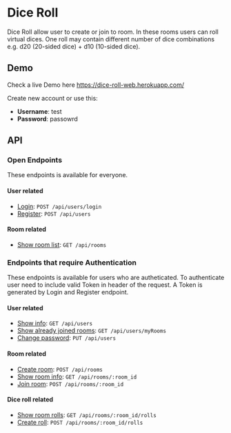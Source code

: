 # Dice Roll

Dice Roll allow user to create or join to room. In these rooms users can roll virtual dices. 
One roll may contain different number of dice combinations e.g. d20 (20-sided dice) + d10 (10-sided dice).

## Demo

Check a live Demo here https://dice-roll-web.herokuapp.com/

Create new account or use this:
* **Username**: test
* **Password**: passowrd

## API

### Open Endpoints

These endpoints is available for everyone.

#### User related

* [Login](/Documentation/users/login/post.md): `POST /api/users/login`
* [Register](/Documentation/users/post.md): `POST /api/users`

#### Room related

* [Show room list](/Documentation/rooms/get.md): `GET /api/rooms`

### Endpoints that require Authentication

These endpoints is available for users who are autheticated. To authenticate user need to 
include valid Token in header of the request. A Token is generated by Login and Register endpoint.

#### User related

* [Show info](/Documentation/users/get.md): `GET /api/users`
* [Show already joined rooms](/Documentation/users/myRooms/get.md): `GET /api/users/myRooms`
* [Change password](/Documentation/users/put.md): `PUT /api/users`

#### Room related

* [Create room](/Documentation/rooms/post.md): `POST /api/rooms`
* [Show room info](/Documentation/rooms/room_id/get.md): `GET /api/rooms/:room_id`
* [Join room](/Documentation/rooms/room_id/post.md): `POST /api/rooms/:room_id`

#### Dice roll related

* [Show room rolls](/Documentation/rooms/room_id/rolls/get.md): `GET /api/rooms/:room_id/rolls`
* [Create roll](/Documentation/rooms/room_id/rolls/post.md): `POST /api/rooms/:room_id/rolls`
